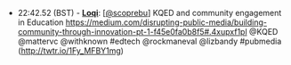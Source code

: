 * <a id="22:42.52">22:42.52 (BST)</a> - __[Loqi](https://github.com/Loqi)__: [<a href="https://twitter.com/scoprebu">@scoprebu</a>] KQED and community engagement in Education https://medium.com/disrupting-public-media/building-community-through-innovation-pt-1-f45e0fa0b8f5#.4xupxf1pl @KQED @mattervc @withknown #edtech @rockmaneval @lizbandy #pubmedia (http://twtr.io/1Fy_MFBY1mg)
